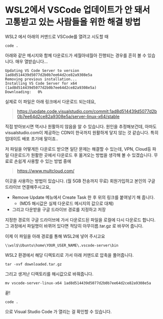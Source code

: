 # WSL2에서 VSCode 업데이트가 안 돼서 고통받고 있는 사람들을 위한 해결 방법

WSL2 에서 아래의 커맨드로 VSCode를 열려고 시도할 때
```
code .
```

아래와 같은 메시지와 함께 다운로드가 세월아네월아 진행되는 경우를 흔히 볼 수 있습니다. 매우 열받습니다...
```
Updating VS Code Server to version 1ad8d514439d5077d2b0b7ee64d2ce82a9308e5a
Removing previous installation...
Installing VS Code Server for x64 (1ad8d514439d5077d2b0b7ee64d2ce82a9308e5a)
Downloading:   0%
```

실제로 이 파일은 아래 링크에서 다운로드 되는데요,
> https://update.code.visualstudio.com/commit:1ad8d514439d5077d2b0b7ee64d2ce82a9308e5a/server-linux-x64/stable

직접 받아보시면 역시나 원활하지 않음을 알 수 있습니다.
원인을 추정해보건데, 아마도 visualstudio.com이 제공하는 CDN이 한국까지 원활하게 닿지 않는 것 같습니다. 특히 업데이트 배포 초기에 말이죠..

저 파일을 어떻게든 다운로드 받으면 일단 문제는 해결할 수 있는데, VPN, Cloud등 파일 다운로드가 원활한 곳에서 다운로드 후 옮겨오는 방법을 생각해 볼 수 있겠습니다.
무료로 손쉽게 사용할 수 있는 방법 중에 

> https://www.multcloud.com/

이곳을 사용하는 방법이 있습니다. (월 5GB 전송까지 무료) 회원가입하고 본인의 구글 드라이브 연결해주시고요,

* Remove Update 메뉴에서 Create Task 한 후 위의 링크를 붙여넣기 해 줍니다.
  * (MD5 해시값은 실제 다운로드 메시지의 값으로 대체)
* 그리고 다운받을 구글 드라이브 경로를 지정하고 저장

지정한 경로의 구글 드라이브에 가서 다운로드된 파일을 로컬에 다시 다운로드 합니다.
그 과정에서 파일명이 바뀌어 있다면 적당히 아무이름.tar.gz 로 바꾸어 줍니다.

이제 이 파일을 아래 경로를 통해 WSL2에 넣어 주시고요

```
\\wsl$\Ubuntu\home\YOUR_USER_NAME\.vscode-server\bin
```

WSL2 환경에서 해당 디렉토리로 가서 아래 커맨드로 압축을 풀어줍니다.

```
tar -xvf downloaded.tar.gz
```

그리고 생겨난 디렉토리를 해시값으로 바꿔줍니다.

```
mv vscode-server-linux-x64 1ad8d514439d5077d2b0b7ee64d2ce82a9308e5a
```

끝!

```
code .
```

으로 Visual Studio Code 가 열리는 걸 확인할 수 있습니다.
